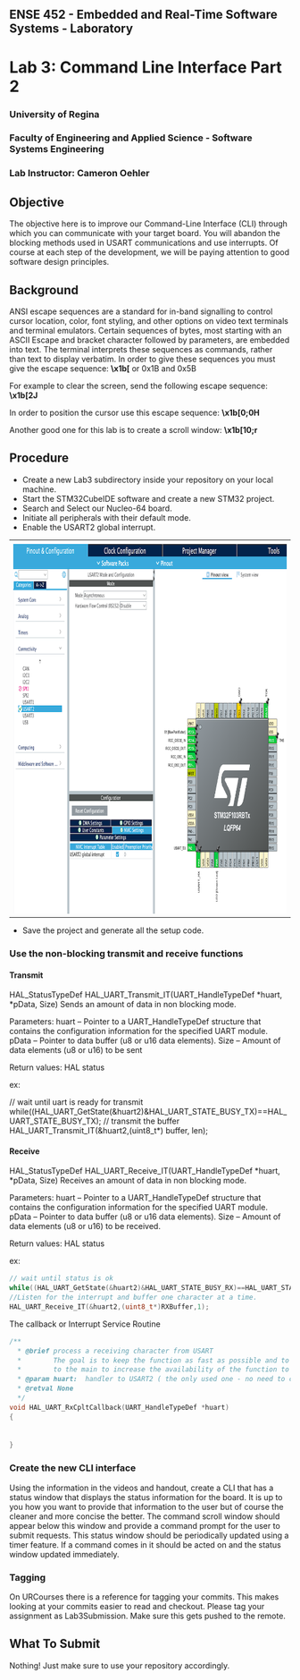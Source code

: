 ## ENSE 452 - Embedded and Real-Time Software Systems - Laboratory

# Lab 3: Command Line Interface Part 2

### University of Regina
### Faculty of Engineering and Applied Science - Software Systems Engineering

### Lab Instructor: Cameron Oehler

## Objective

The objective here is to improve our Command-Line Interface (CLI) through which you can communicate with your target board. You will abandon the blocking methods used in USART communications and use interrupts. Of course at each step of the development, we will be paying attention to good software design principles.

## Background

ANSI escape sequences are a standard for in-band signalling to control cursor location, color, font styling, and other options on video text terminals and terminal emulators. Certain sequences of bytes, most starting with an ASCII Escape and bracket character followed by parameters, are embedded into text. The terminal interprets these sequences as commands, rather than text to display verbatim. In order to give these sequences you must give the escape sequence:
**\x1b[**  or 0x1B and 0x5B

For example to clear the screen, send the following escape sequence:
**\x1b[2J**

In order to position the cursor use this escape sequence:
**\x1b[0;0H**

Another good one for this lab is to create a scroll window:
**\x1b[10;r**

## Procedure
- Create a new Lab3 subdirectory inside your repository on your local machine.
- Start the STM32CubeIDE software and create a new STM32 project.
- Search and Select our Nucleo-64 board.
- Initiate all peripherals with their default mode.
- Enable the USART2 global interrupt.

<table>
  <tr>
    <td> <img src="UsartInterrupt.png"  alt="UsartInterrupt" width = 902px height = 666px ></td>
  </tr>
</table>

- Save the project and generate all the setup code.

### Use the non-blocking transmit and receive functions

#### Transmit

HAL_StatusTypeDef HAL_UART_Transmit_IT(UART_HandleTypeDef *huart, <error-type> *pData, <error-type> Size)
Sends an amount of data in non blocking mode.

Parameters:
huart – Pointer to a UART_HandleTypeDef structure that contains the configuration information for the specified UART module.
pData – Pointer to data buffer (u8 or u16 data elements).
Size – Amount of data elements (u8 or u16) to be sent

Return values:
HAL status


ex:

// wait until uart is ready for transmit
while((HAL_UART_GetState(&huart2)&HAL_UART_STATE_BUSY_TX)==HAL_UART_STATE_BUSY_TX);
// transmit the buffer
HAL_UART_Transmit_IT(&huart2,(uint8_t*) buffer, len);

#### Receive

HAL_StatusTypeDef HAL_UART_Receive_IT(UART_HandleTypeDef *huart, <error-type> *pData, <error-type> Size)
Receives an amount of data in non blocking mode.

Parameters:
huart – Pointer to a UART_HandleTypeDef structure that contains the configuration information for the specified UART module.
pData – Pointer to data buffer (u8 or u16 data elements).
Size – Amount of data elements (u8 or u16) to be received.

Return values:
HAL status

ex:


```C
// wait until status is ok
while((HAL_UART_GetState(&huart2)&HAL_UART_STATE_BUSY_RX)==HAL_UART_STATE_BUSY_RX); 
//Listen for the interrupt and buffer one character at a time.
HAL_UART_Receive_IT(&huart2,(uint8_t*)RXBuffer,1);

```

The callback or Interrupt Service Routine

```C
/**
  * @brief process a receiving character from USART
  *        The goal is to keep the function as fast as possible and to delegate the slow tasks like transmission
  *        to the main to increase the availability of the function to serve the next interrupt
  * @param huart:  handler to USART2 ( the only used one - no need to check)
  * @retval None
  */
void HAL_UART_RxCpltCallback(UART_HandleTypeDef *huart)
{


}

```

### Create the new CLI interface
Using the information in the videos and handout, create a CLI that has a status window that displays the status information for the board. It is up to you how you want to provide that information to the user but of course the cleaner and more concise the better. The command scroll window should appear below this window and provide a command prompt for the user to submit requests. This status window should be periodically updated using a timer feature. If a command comes in it should be acted on and the status window updated immediately.

### Tagging
On URCourses there is a reference for tagging your commits.  This makes looking at your commits easier to read and checkout. Please tag your assignment as Lab3Submission.  Make sure this gets pushed to the remote.

## What To Submit
Nothing! Just make sure to use your repository accordingly.
